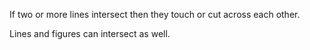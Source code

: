 If two or more lines intersect then they touch or cut across each other.

Lines and figures can intersect as well.
